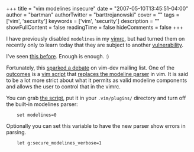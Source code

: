 +++
title = "vim modelines insecure"
date = "2007-05-10T13:45:51-04:00"
author = "bartman"
authorTwitter = "barttrojanowski"
cover = ""
tags = ['vim', 'security']
keywords = ['vim', 'security']
description = ""
showFullContent = false
readingTime = false
hideComments = false
+++

I have previously disabled `modelines` in my [vimrc](/~bart/conf/vimrc), but had turned them on recently
only to learn today that they are subject to another [vulnerability](http://secunia.com/advisories/25182/).

I've seen [this before](http://www.guninski.com/vim1.html).  Enough is enough. :)

Fortunately, this [sparked a debate](http://marc.info/?l=vim-dev&m=117762581821298&w=2) on vim-dev mailing list.  One of 
the [outcomes](http://marc.info/?l=vim-dev&m=117828819017137&w=2) is a [vim script](http://www.vim.org/scripts/script.php?script_id=1876)
that [replaces the modeline parser](http://ciaranm.org/tag/securemodelines) in vim.  It is said to be a 
lot more strict about what it permits as valid modeline components and allows the user to control that in the vimrc.

You can grab [the script](http://www.vim.org/scripts/script.php?script_id=1876), put it in your `.vim/plugins/` directory
and turn off the built-in modelines parser:

        set modelines=0

Optionally you can set this variable to have the new parser show errors in parsing.

        let g:secure_modelines_verbose=1